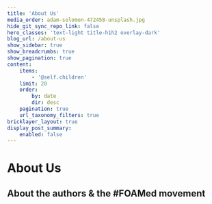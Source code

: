 ```yaml
---
title: 'About Us'
media_order: adam-solomon-472458-unsplash.jpg
hide_git_sync_repo_link: false
hero_classes: 'text-light title-h1h2 overlay-dark'
blog_url: /about-us
show_sidebar: true
show_breadcrumbs: true
show_pagination: true
content:
    items:
        - '@self.children'
    limit: 20
    order:
        by: date
        dir: desc
    pagination: true
    url_taxonomy_filters: true
bricklayer_layout: true
display_post_summary:
    enabled: false
---
```


# About Us
## About the authors & the #FOAMed movement